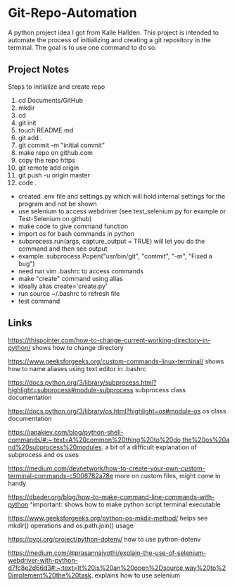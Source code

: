 # Git-Repo-Automation

A python project idea I got from Kalle Hallden. This project is intended to automate the process of initializing and creating a git repository in the terminal. The goal is to use one command to do so.


## Project Notes

Steps to initialize and create repo
1) cd Documents/GitHub
2) mkdir <folder name> 
3) cd <folder>
4) git init
5) touch README.md
6) git add .
7) git commit -m "initial commit"
8) make repo on github.com
9) copy the repo https
10) git remote add origin <https>
11) git push -u origin master
12) code .

- created .env file and settings.py which will hold internal settings for the program and not be shown
- use selenium to access webdriver (see test_selenium.py for example or Test-Selenium on github)
- make code to give command function
- import os for bash commands in python 
- subprocess.run(args, capture_output = TRUE) will let you do the command and then see output
- example: subprocess.Popen("usr/bin/git", "commit", "-m", "Fixed a bug")
- need run vim .bashrc to access commands
- make "create" command using  alias
- ideally alias create='create.py'
- run source ~/.bashrc to refresh file
- test command

## Links

https://thispointer.com/how-to-change-current-working-directory-in-python/
shows how to change directory

https://www.geeksforgeeks.org/custom-commands-linux-terminal/
shows how to name aliases using text editor in .bashrc

https://docs.python.org/3/library/subprocess.html?highlight=subprocess#module-subprocess
subprocess class documentation

https://docs.python.org/3/library/os.html?highlight=os#module-os
os class documentation

https://janakiev.com/blog/python-shell-commands/#:~:text=A%20common%20thing%20to%20do,the%20os%20and%20subprocess%20modules.
a bit of a difficult explanation of subprocess and os uses

https://medium.com/devnetwork/how-to-create-your-own-custom-terminal-commands-c5008782a78e
more on custom files, might come in handy

https://dbader.org/blog/how-to-make-command-line-commands-with-python
^important: shows how to make python script terminal executable

https://www.geeksforgeeks.org/python-os-mkdir-method/
helps see mkdir() operations and os.path.join() usage

https://pypi.org/project/python-dotenv/
how to use python-dotenv

https://medium.com/@prasannajyothi/explain-the-use-of-selenium-webdriver-with-python-d7fc8e2d66d3#:~:text=It%20is%20an%20open%2Dsource,way%20to%20implement%20the%20task.
explains how to use selenium